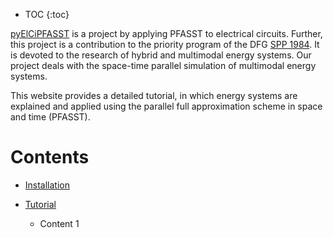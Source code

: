 * TOC {:toc}

[pyElCiPFASST](https://github.com/lisawim/pyElCiPFASST) is a project by applying PFASST to electrical circuits. Further, this project is a contribution to the priority program of the DFG [SPP 1984](https://www.spp1984.de/). It is devoted to the research of hybrid and multimodal energy systems. Our project deals with the space-time parallel simulation of multimodal energy systems.

This website provides a detailed tutorial, in which energy systems are explained and applied using the parallel full approximation scheme in space and time (PFASST).


# Contents

- [Installation](installation.md)  

- [Tutorial](tutorial.md)
  * Content 1
